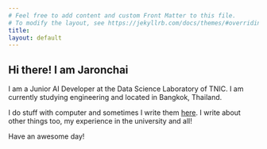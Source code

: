 ```yaml
---
# Feel free to add content and custom Front Matter to this file.
# To modify the layout, see https://jekyllrb.com/docs/themes/#overriding-theme-defaults
title: 
layout: default
---
```


## Hi there! I am **Jaronchai**

I am a Junior AI Developer at the Data Science Laboratory of TNIC. I am currently studying engineering and located in Bangkok, Thailand.

I do stuff with computer and sometimes I write them [here][blog]. I write about other things too, my experience in the university and all!

Have an awesome day!

[blog]: weblog/
